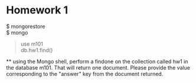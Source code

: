 Homework 1
=====

$ mongorestore <br>
$ mongo

> use m101 <br>
> db.hw1.find()

** using the Mongo shell, perform a findone on the collection called hw1 in the database m101. That will return one document. Please provide the value corresponding to the "answer" key from the document returned.


